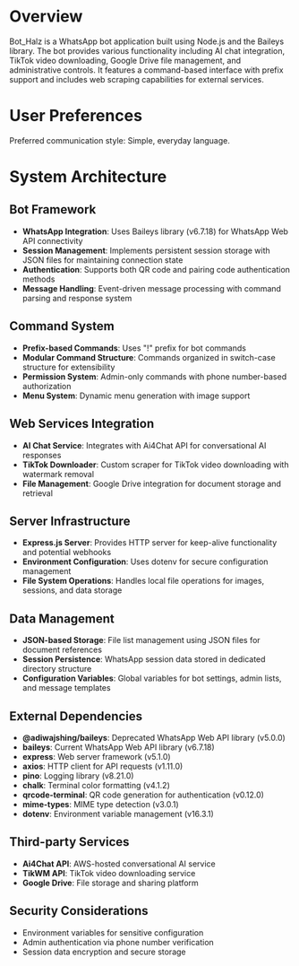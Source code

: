 # Overview

Bot_Halz is a WhatsApp bot application built using Node.js and the Baileys library. The bot provides various functionality including AI chat integration, TikTok video downloading, Google Drive file management, and administrative controls. It features a command-based interface with prefix support and includes web scraping capabilities for external services.

# User Preferences

Preferred communication style: Simple, everyday language.

# System Architecture

## Bot Framework
- **WhatsApp Integration**: Uses Baileys library (v6.7.18) for WhatsApp Web API connectivity
- **Session Management**: Implements persistent session storage with JSON files for maintaining connection state
- **Authentication**: Supports both QR code and pairing code authentication methods
- **Message Handling**: Event-driven message processing with command parsing and response system

## Command System
- **Prefix-based Commands**: Uses "!" prefix for bot commands
- **Modular Command Structure**: Commands organized in switch-case structure for extensibility
- **Permission System**: Admin-only commands with phone number-based authorization
- **Menu System**: Dynamic menu generation with image support

## Web Services Integration
- **AI Chat Service**: Integrates with Ai4Chat API for conversational AI responses
- **TikTok Downloader**: Custom scraper for TikTok video downloading with watermark removal
- **File Management**: Google Drive integration for document storage and retrieval

## Server Infrastructure
- **Express.js Server**: Provides HTTP server for keep-alive functionality and potential webhooks
- **Environment Configuration**: Uses dotenv for secure configuration management
- **File System Operations**: Handles local file operations for images, sessions, and data storage

## Data Management
- **JSON-based Storage**: File list management using JSON files for document references
- **Session Persistence**: WhatsApp session data stored in dedicated directory structure
- **Configuration Variables**: Global variables for bot settings, admin lists, and message templates

## External Dependencies

- **@adiwajshing/baileys**: Deprecated WhatsApp Web API library (v5.0.0)
- **baileys**: Current WhatsApp Web API library (v6.7.18)
- **express**: Web server framework (v5.1.0)
- **axios**: HTTP client for API requests (v1.11.0)
- **pino**: Logging library (v8.21.0)
- **chalk**: Terminal color formatting (v4.1.2)
- **qrcode-terminal**: QR code generation for authentication (v0.12.0)
- **mime-types**: MIME type detection (v3.0.1)
- **dotenv**: Environment variable management (v16.3.1)

## Third-party Services
- **Ai4Chat API**: AWS-hosted conversational AI service
- **TikWM API**: TikTok video downloading service
- **Google Drive**: File storage and sharing platform

## Security Considerations
- Environment variables for sensitive configuration
- Admin authentication via phone number verification
- Session data encryption and secure storage